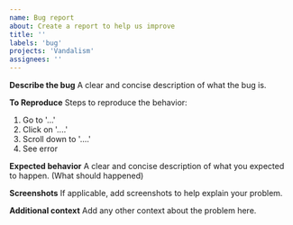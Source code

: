```yaml
---
name: Bug report
about: Create a report to help us improve
title: ''
labels: 'bug'
projects: 'Vandalism'
assignees: ''
---
```


**Describe the bug**
A clear and concise description of what the bug is.

**To Reproduce**
Steps to reproduce the behavior:
1. Go to '...'
2. Click on '....'
3. Scroll down to '....'
4. See error

**Expected behavior**
A clear and concise description of what you expected to happen. (What should happened)

**Screenshots**
If applicable, add screenshots to help explain your problem.

**Additional context**
Add any other context about the problem here.

